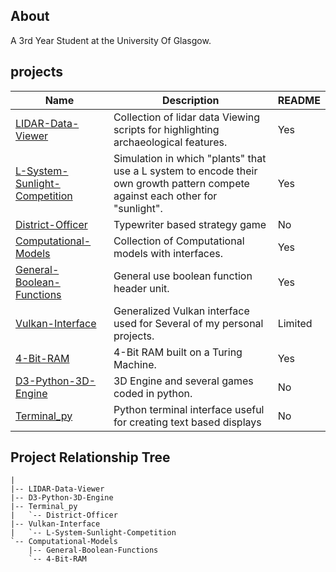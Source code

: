 ## About

A 3rd Year Student at the University Of Glasgow. 

## projects

| Name  | Description | README |
| ------------- | ------------- | ------------- |
| <a href = "https://github.com/IsPeterHere/LIDAR-Data-Viewer">LIDAR-Data-Viewer</a>  | Collection of lidar data Viewing scripts for highlighting archaeological features. | Yes |
| <a href = "https://github.com/IsPeterHere/L-System-Sunlight-Competition">L-System-Sunlight-Competition</a>  | Simulation in which "plants" that use a L system to encode their own growth pattern compete against each other for "sunlight". | Yes |
| <a href = "https://github.com/IsPeterHere/District-Officer">District-Officer</a>  | Typewriter based strategy game | No |
| <a href = "https://github.com/IsPeterHere/Computational-Models">Computational-Models</a>  | Collection of Computational models with interfaces. | Yes |
| <a href = "https://github.com/IsPeterHere/General-Boolean-Functions">General-Boolean-Functions</a>  | General use boolean function header unit. | Yes |
| <a href = "https://github.com/IsPeterHere/Vulkan-Interface">Vulkan-Interface</a>  | Generalized Vulkan interface used for Several of my personal projects. | Limited |
| <a href = "https://github.com/IsPeterHere/4-Bit-RAM">4-Bit-RAM</a>  | 4-Bit RAM built on a Turing Machine. | Yes |
| <a href = "https://github.com/IsPeterHere/D3-Python-3D-Engine-">D3-Python-3D-Engine</a>  | 3D Engine and several games coded in python. | No |
| <a href = "https://github.com/IsPeterHere/Terminal_py">Terminal_py</a>  | Python terminal interface useful for creating text based displays | No |

## Project Relationship Tree

```
|
|-- LIDAR-Data-Viewer  
|-- D3-Python-3D-Engine 
|-- Terminal_py
|   `-- District-Officer  
|-- Vulkan-Interface
|   `-- L-System-Sunlight-Competition
`-- Computational-Models  
    |-- General-Boolean-Functions  
    `-- 4-Bit-RAM   

```
